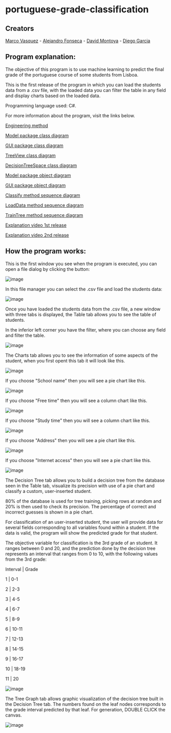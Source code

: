 # portuguese-grade-classification

## Creators

[Marco Vasquez](https://github.com/MarcoFidelVasquezRivera) - [Alejandro Fonseca](https://github.com/AlejandroFonseca25) - [David Montoya](https://github.com/DSMontoyaP) - [Diego Garcia](https://github.com/Diego-ds)

## Program explanation:

The objective of this program is to use machine learning to predict the final grade of the portuguese course of some students from Lisboa.

This is the first release of the program in which you can load the students data from a .csv file, with the loaded data you can filter the table in any field and display charts based on the loaded data.

Programming language used: C#.

For more information about the program, visit the links below.

[Engineering method](https://github.com/MarcoFidelVasquezRivera/portuguese-grade-classification/blob/master/docs/M%C3%A9todo%20de%20Ingenier%C3%ADa%20-%20Portuguese%20grade%20classification%20(1).pdf)

[Model package class diagram](https://github.com/MarcoFidelVasquezRivera/portuguese-grade-classification/blob/master/docs/Model%20Class%20Diagram.pdf)

[GUI package class diagram](https://github.com/MarcoFidelVasquezRivera/portuguese-grade-classification/blob/develop/docs/GUI%20class%20diagram.pdf)

[TreeView class diagram](https://github.com/MarcoFidelVasquezRivera/portuguese-grade-classification/blob/master/docs/TreeView%20Class%20Diagram.pdf)

[DecisionTreeSpace class diagram](https://github.com/MarcoFidelVasquezRivera/portuguese-grade-classification/blob/master/docs/DecisionTreeSpace%20Class%20Diagram.pdf)

[Model package object diagram](https://github.com/MarcoFidelVasquezRivera/portuguese-grade-classification/blob/develop/docs/LoadData%20Branch%20ObjectDiagram.pdf)

[GUI package object diagram](https://github.com/MarcoFidelVasquezRivera/portuguese-grade-classification/blob/develop/docs/GUI%20Diagram%20Object.pdf)

[Classify method sequence diagram](https://github.com/MarcoFidelVasquezRivera/portuguese-grade-classification/blob/master/docs/ClassifyMethod%20sequence%20diagram.pdf)

[LoadData method sequence diagram](https://github.com/MarcoFidelVasquezRivera/portuguese-grade-classification/blob/master/docs/LoadDataMethod%20sequence%20diagram.pdf)

[TrainTree method sequence diagram](https://github.com/MarcoFidelVasquezRivera/portuguese-grade-classification/blob/master/docs/TrainTreeMethod%20sequence%20diagram.pdf)

[Explanation video 1st release](https://youtu.be/tOl-RGc9yCI)

[Explanation video 2nd release](https://youtu.be/DN5U29EkHuI)

## How the program works:

This is the first window you see when the program is executed, you can open a file dialog by clicking the button:

![image](https://user-images.githubusercontent.com/54712482/115126396-52ea6000-9f94-11eb-9cd0-295f1e5da682.png)

In this file manager you can select the .csv file and load the students data:

![image](https://user-images.githubusercontent.com/54712482/115126425-84632b80-9f94-11eb-9fea-a0fb5553dfac.png)

Once you have loaded the students data from the .csv file, a new window with three tabs is displayed, the Table tab allows you to see the table of students.

In the inferior left corner you have the filter, where you can choose any field and filter the table.

![image](https://user-images.githubusercontent.com/54712482/115126579-a6a97900-9f95-11eb-9161-f07bb97836a3.png)

The Charts tab allows you to see the information of some aspects of the student, when you first opent this tab it will look like this.

![image](https://user-images.githubusercontent.com/54719844/115127523-c2fce400-9f9c-11eb-83e3-7d888e8c1aa6.png)

If you choose "School name" then you will see a pie chart like this.

![image](https://user-images.githubusercontent.com/54719844/115127543-ef186500-9f9c-11eb-90c0-d3df0011d95c.png)

If you choose "Free time" then you will see a column chart like this.

![image](https://user-images.githubusercontent.com/54719844/115127568-18d18c00-9f9d-11eb-8500-c93d1c86a2db.png)

If you choose "Study time" then you will see a column chart like this.

![image](https://user-images.githubusercontent.com/54719974/115131315-d15af800-9fbc-11eb-950c-3ceefedb4a22.png)

If you choose "Address" then you will see a pie chart like this.

![image](https://user-images.githubusercontent.com/54719974/115131327-e9cb1280-9fbc-11eb-9ebf-5b9dece5f404.png)

If you choose "Internet access" then you will see a pie chart like this.

![image](https://user-images.githubusercontent.com/54719974/115131333-f9e2f200-9fbc-11eb-9413-bc34717c9fd0.png)

The Decision Tree tab allows you to build a decision tree from the database seen in the Table tab, visualize its precision with use of a pie chart and classify a custom, user-inserted student. 

80% of the database is used for tree training, picking rows at random and 20% is then used to check its precision. The percentage of correct and incorrect guesses is shown in a pie chart.

For classification of an user-inserted student, the user will provide data for several fields corresponding to all variables found within a student. If the data is valid, the program will show the predicted grade for that student. 

The objective variable for classification is the 3rd grade of an student. It ranges between 0 and 20, and the prediction done by the decision tree represents an interval that ranges from 0 to 10, with the following values from the 3rd grade:

Interval  |  Grade

1         |   0-1

2         |   2-3

3         |   4-5

4         |   6-7

5         |   8-9

6         |   10-11

7         |   12-13

8         |   14-15

9         |   16-17

10        |   18-19

11        |   20

![image](https://user-images.githubusercontent.com/54719974/118566880-52cbb480-b73a-11eb-9208-57856405fa16.png)

The Tree Graph tab allows graphic visualization of the decision tree built in the Decision Tree tab. The numbers found on the leaf nodes corresponds to the grade interval predicted by that leaf. For generation, DOUBLE CLICK the canvas.

![image](https://user-images.githubusercontent.com/54719974/118567440-6af00380-b73b-11eb-93ab-6fd2c9d7dfb8.png)



